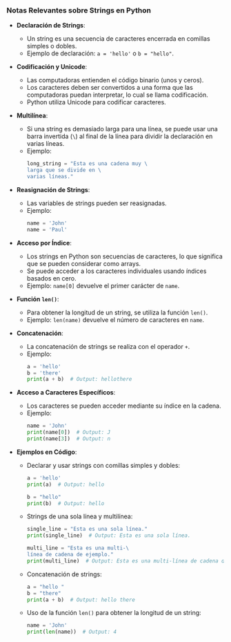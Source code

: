 ### Notas Relevantes sobre Strings en Python

- **Declaración de Strings**:
  - Un string es una secuencia de caracteres encerrada en comillas simples o dobles.
  - Ejemplo de declaración: `a = 'hello'` o `b = "hello"`.

- **Codificación y Unicode**:
  - Las computadoras entienden el código binario (unos y ceros).
  - Los caracteres deben ser convertidos a una forma que las computadoras puedan interpretar, lo cual se llama codificación.
  - Python utiliza Unicode para codificar caracteres.

- **Multilínea**:
  - Si una string es demasiado larga para una línea, se puede usar una barra invertida (`\`) al final de la línea para dividir la declaración en varias líneas.
  - Ejemplo:
    ```python
    long_string = "Esta es una cadena muy \
    larga que se divide en \
    varias líneas."
    ```

- **Reasignación de Strings**:
  - Las variables de strings pueden ser reasignadas.
  - Ejemplo: 
    ```python
    name = 'John'
    name = 'Paul'
    ```

- **Acceso por Índice**:
  - Los strings en Python son secuencias de caracteres, lo que significa que se pueden considerar como arrays.
  - Se puede acceder a los caracteres individuales usando índices basados en cero.
  - Ejemplo: `name[0]` devuelve el primer carácter de `name`.

- **Función `len()`**:
  - Para obtener la longitud de un string, se utiliza la función `len()`.
  - Ejemplo: `len(name)` devuelve el número de caracteres en `name`.

- **Concatenación**:
  - La concatenación de strings se realiza con el operador `+`.
  - Ejemplo: 
    ```python
    a = 'hello'
    b = 'there'
    print(a + b)  # Output: hellothere
    ```

- **Acceso a Caracteres Específicos**:
  - Los caracteres se pueden acceder mediante su índice en la cadena.
  - Ejemplo:
    ```python
    name = 'John'
    print(name[0])  # Output: J
    print(name[3])  # Output: n
    ```

- **Ejemplos en Código**:
  - Declarar y usar strings con comillas simples y dobles:
    ```python
    a = 'hello'
    print(a)  # Output: hello

    b = "hello"
    print(b)  # Output: hello
    ```

  - Strings de una sola línea y multilínea:
    ```python
    single_line = "Esta es una sola línea."
    print(single_line)  # Output: Esta es una sola línea.

    multi_line = "Esta es una multi-\
    línea de cadena de ejemplo."
    print(multi_line)  # Output: Esta es una multi-línea de cadena de ejemplo.
    ```

  - Concatenación de strings:
    ```python
    a = "hello "
    b = "there"
    print(a + b)  # Output: hello there
    ```

  - Uso de la función `len()` para obtener la longitud de un string:
    ```python
    name = 'John'
    print(len(name))  # Output: 4
    ```
